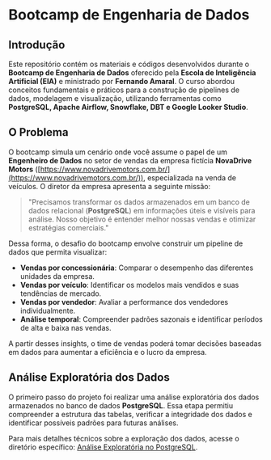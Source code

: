 # Bootcamp de Engenharia de Dados

## Introdução
Este repositório contém os materiais e códigos desenvolvidos durante o **Bootcamp de Engenharia de Dados** oferecido pela **Escola de Inteligência Artificial (EIA)** e ministrado por **Fernando Amaral**. O curso abordou conceitos fundamentais e práticos para a construção de pipelines de dados, modelagem e visualização, utilizando ferramentas como **PostgreSQL, Apache Airflow, Snowflake, DBT e Google Looker Studio**.

## O Problema
O bootcamp simula um cenário onde você assume o papel de um **Engenheiro de Dados** no setor de vendas da empresa fictícia **NovaDrive Motors** ([https://www.novadrivemotors.com.br/](https://www.novadrivemotors.com.br/)), especializada na venda de veículos. O diretor da empresa apresenta a seguinte missão:

> "Precisamos transformar os dados armazenados em um banco de dados relacional (**PostgreSQL**) em informações úteis e visíveis para análise. Nosso objetivo é entender melhor nossas vendas e otimizar estratégias comerciais."

Dessa forma, o desafio do bootcamp envolve construir um pipeline de dados que permita visualizar:
- **Vendas por concessionária**: Comparar o desempenho das diferentes unidades da empresa.
- **Vendas por veículo**: Identificar os modelos mais vendidos e suas tendências de mercado.
- **Vendas por vendedor**: Avaliar a performance dos vendedores individualmente.
- **Análise temporal**: Compreender padrões sazonais e identificar períodos de alta e baixa nas vendas.

A partir desses insights, o time de vendas poderá tomar decisões baseadas em dados para aumentar a eficiência e o lucro da empresa.

## Análise Exploratória dos Dados
O primeiro passo do projeto foi realizar uma análise exploratória dos dados armazenados no banco de dados **PostgreSQL**. Essa etapa permitiu compreender a estrutura das tabelas, verificar a integridade dos dados e identificar possíveis padrões para futuras análises.

Para mais detalhes técnicos sobre a exploração dos dados, acesse o diretório específico: [Análise Exploratória no PostgreSQL](postgreSQL/README.md).
